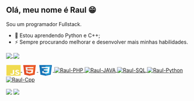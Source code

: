 ## Olá, meu nome é Raul 😁

Sou um programador Fullstack.

- 🔭 Estou aprendendo Python e C++;
- ⚡ Sempre procurando melhorar e desenvolver mais minhas habilidades.

<link rel="stylesheet" type='text/css' href="https://cdn.jsdelivr.net/gh/devicons/devicon@latest/devicon.min.css" />
<div>
<a href="https://github.com/HallsRaul/github-readme-stats">
<img loading="lazy" align="center" height="200em" src="https://github-readme-stats.vercel.app/api/top-langs/?username=HallsRaul&show_icons=true&theme=tokyonight&include_all_commits=true&count_private=true" />
<img loading="lazy" align="center" height="180em" src="https://github-readme-stats.vercel.app/api?username=HallsRaul&show_icons=true&theme=tokyonight&include_all_commits=true&count_private=true"/>
</div>
<div style="display: inline_block"><br>
  <img align="center" alt="Raul-Js" height="30" width="40" src="https://raw.githubusercontent.com/devicons/devicon/master/icons/javascript/javascript-plain.svg">
  <img align="center" alt="Raul-HTML" height="30" width="40" src="https://raw.githubusercontent.com/devicons/devicon/master/icons/html5/html5-original.svg">
  <img align="center" alt="Raul-CSS" height="30" width="40" src="https://raw.githubusercontent.com/devicons/devicon/master/icons/css3/css3-original.svg">
  <img align="center" alt="Raul-PHP" height="30" width="40" src="https://cdn.jsdelivr.net/gh/devicons/devicon@latest/icons/php/php-original.svg" />
  <img align="center" alt="Raul-JAVA" height="30" width="40" src="https://cdn.jsdelivr.net/gh/devicons/devicon@latest/icons/java/java-plain.svg" />
  <img align="center" alt="Raul-SQL" height="30" width="40" src="https://cdn.jsdelivr.net/gh/devicons/devicon@latest/icons/mysql/mysql-original-wordmark.svg" />
  <img align="center" alt="Raul-Python" height="30" width="40" src="https://cdn.jsdelivr.net/gh/devicons/devicon@latest/icons/python/python-original.svg" />
  <img align="center" alt="Raul-Cpp" height="30" width="40" src="https://cdn.jsdelivr.net/gh/devicons/devicon@latest/icons/cplusplus/cplusplus-original.svg" />
          <br>
          <br>
</div>
  <div> 
  <a href="https://instagram.com/eum_raul" target="_blank"><img src="https://img.shields.io/badge/-Instagram-%23E4405F?style=for-the-badge&logo=instagram&logoColor=white" target="_blank"></a>
    <a href="https://www.linkedin.com/in/raul-rodrigues-almeida-339881345?utm_source=share&utm_campaign=share_via&utm_content=profile&utm_medium=android_app" target="_blank"><img src="https://img.shields.io/badge/-LinkedIn-%230077B5?style=for-the-badge&logo=linkedin&logoColor=white" target="_blank"></a> 

</div>
